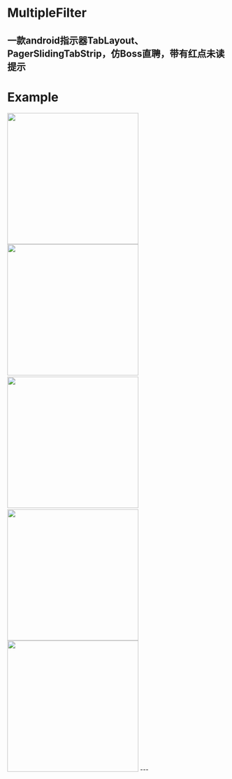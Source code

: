 # MultipleFilter

一款android指示器TabLayout、PagerSlidingTabStrip，仿Boss直聘，带有红点未读提示
---

# Example

<image src="https://github.com/sky8650/MultipleFilter/blob/master/app/img/device-2018-12-28-165437.png?raw=true" width="300px"/> 
<image src="https://github.com/sky8650/MultipleFilter/blob/master/app/img/device-2018-12-28-165514.png" width="300px"/>  
<image src="https://github.com/sky8650/MultipleFilter/blob/master/app/img/device-2018-12-28-165532.png" width="300px"/>  
<image src="https://github.com/sky8650/MultipleFilter/blob/master/app/img/device-2018-12-28-165658.png" width="300px"/>
<image src="https://github.com/sky8650/MultipleFilter/blob/master/app/img/device-2018-12-28-165732.png" width="300px"/>
---
